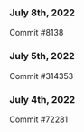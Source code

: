 ### July 8th, 2022

Commit #8138

### July 5th, 2022

Commit #314353


### July 4th, 2022

Commit #72281
